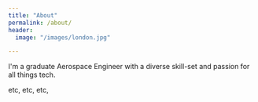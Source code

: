 ```yaml
---
title: "About"
permalink: /about/
header:
  image: "/images/london.jpg"

---
```


I'm a graduate Aerospace Engineer with a diverse skill-set and passion for all things tech.

etc, etc, etc,
